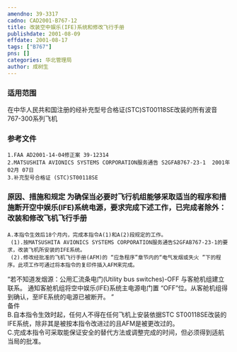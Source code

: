 ```yaml
---
amendno: 39-3317  
cadno: CAD2001-B767-12  
title: 改装空中娱乐(IFE)系统和修改飞行手册  
publishdate: 2001-08-09  
effdate: 2001-08-17  
tags: ["B767"]  
pns: []  
categories: 华北管理局  
author: 成树生  
---
```

  
### 适用范围  
在中华人民共和国注册的经补充型号合格证(STC)ST00118SE改装的所有波音767-300系列飞机  
  
<!--more-->  
### 参考文件  
    1.FAA AD2001-14-04修正案 39-12314  
    2.MATSUSHITA AVIONICS SYSTEMS CORPORATION服务通告 S2GFAB767-23-1  2001年 02月 07日  
    3.补充型号合格证 (STC)ST00118SE  
  
### 原因、措施和规定     为确保当必要时飞行机组能够采取适当的程序和措施断开空中娱乐(IFE)系统电源，要求完成下述工作，已完成者除外：     改装和修改飞机飞行手册  
    A.本指令生效后18个月内，完成本指令A(1)和A(2)段规定的工作。  
     (1).按MATSUSHITA AVIONICS SYSTEMS CORPORATION服务通告S2GFAB767-23-1的要求，改装飞机所安装的IFE系统。  
     (2).修改经批准的飞机飞行手册(AFM)的 “应急程序”章节内的“电气发烟或失火 ”下的程序。此项工作可通过将本指令的复印件插入AFM来完成。  
  
  
“若不知道发烟源：公用汇流条电门(Utility bus switches)-OFF 与客舱机组建立联系。 通知客舱机组将空中娱乐(IFE)系统主电源电门置 “OFF”位。从客舱机组得到确认，至IFE系统的电源已被断开。 ”  
备件  
    B.自本指令生效时起，任何人不得在任何飞机上安装依据STC ST00118SE改装的IFE系统，除非其是被按本指令改进过的且AFM是被更改过的。  
    C.完成本指令可采取能保证安全的替代方法或调整完成的时间，但必须得到适航当局的批准。  
  
